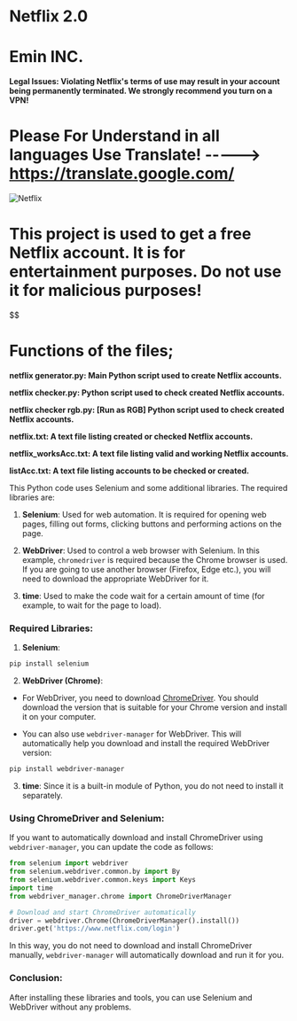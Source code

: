 # Netflix 2.0
# Emin INC.

**Legal Issues: Violating Netflix's terms of use may result in your account being permanently terminated. We strongly recommend you turn on a VPN!**


# Please For Understand in all languages Use Translate! -----> https://translate.google.com/


![Netflix](https://i.pinimg.com/originals/bb/74/04/bb74046420c4c992b8cabc6e667abe40.gif)



# This project is used to get a free Netflix account. It is for entertainment purposes. Do not use it for malicious purposes!

$$$$$$$$$$$$$$$$$$$$$$$$$$

# Functions of the files;

**netflix generator.py: Main Python script used to create Netflix accounts.**

**netflix checker.py: Python script used to check created Netflix accounts.**

**netflix checker rgb.py: [Run as RGB] Python script used to check created Netflix accounts.**

**netflix.txt: A text file listing created or checked Netflix accounts.**

**netflix_worksAcc.txt: A text file listing valid and working Netflix accounts.**

**listAcc.txt: A text file listing accounts to be checked or created.**

This Python code uses Selenium and some additional libraries. The required libraries are:

1. **Selenium**: Used for web automation. It is required for opening web pages, filling out forms, clicking buttons and performing actions on the page.

2. **WebDriver**: Used to control a web browser with Selenium. In this example, `chromedriver` is required because the Chrome browser is used. If you are going to use another browser (Firefox, Edge etc.), you will need to download the appropriate WebDriver for it.

3. **time**: Used to make the code wait for a certain amount of time (for example, to wait for the page to load).

### Required Libraries:
1. **Selenium**:
```bash
pip install selenium
```

2. **WebDriver (Chrome)**:
- For WebDriver, you need to download [ChromeDriver](https://sites.google.com/a/chromium.org/chromedriver/). You should download the version that is suitable for your Chrome version and install it on your computer.

- You can also use `webdriver-manager` for WebDriver. This will automatically help you download and install the required WebDriver version:
```bash
pip install webdriver-manager
```

3. **time**: Since it is a built-in module of Python, you do not need to install it separately.

### Using ChromeDriver and Selenium:
If you want to automatically download and install ChromeDriver using `webdriver-manager`, you can update the code as follows:

```python
from selenium import webdriver
from selenium.webdriver.common.by import By
from selenium.webdriver.common.keys import Keys
import time
from webdriver_manager.chrome import ChromeDriverManager

# Download and start ChromeDriver automatically
driver = webdriver.Chrome(ChromeDriverManager().install())
driver.get('https://www.netflix.com/login')
```

In this way, you do not need to download and install ChromeDriver manually, `webdriver-manager` will automatically download and run it for you.

### Conclusion:
After installing these libraries and tools, you can use Selenium and WebDriver without any problems.
